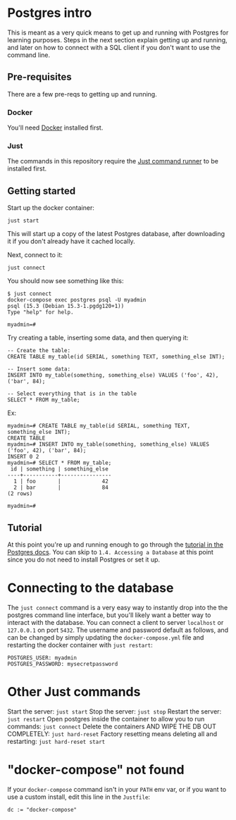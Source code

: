 # Postgres intro
This is meant as a very quick means to get up and running with Postgres for learning purposes. Steps in the next section explain getting up and running, and later on how to connect with a SQL client if you don't want to use the command line.

## Pre-requisites
There are a few pre-reqs to getting up and running.

### Docker
You'll need [Docker](https://www.docker.com/) installed first.

### Just
The commands in this repository require the [Just command runner](https://github.com/casey/just) to be installed first.

## Getting started
Start up the docker container:

```
just start
```

This will start up a copy of the latest Postgres database, after downloading it if you don't already have it cached locally.

Next, connect to it:

```
just connect
```

You should now see something like this:

```
$ just connect
docker-compose exec postgres psql -U myadmin
psql (15.3 (Debian 15.3-1.pgdg120+1))
Type "help" for help.

myadmin=#
```

Try creating a table, inserting some data, and then querying it:

```
-- Create the table:
CREATE TABLE my_table(id SERIAL, something TEXT, something_else INT);

-- Insert some data:
INSERT INTO my_table(something, something_else) VALUES ('foo', 42), ('bar', 84);

-- Select everything that is in the table
SELECT * FROM my_table;
```

Ex:
```
myadmin=# CREATE TABLE my_table(id SERIAL, something TEXT, something_else INT);
CREATE TABLE
myadmin=# INSERT INTO my_table(something, something_else) VALUES ('foo', 42), ('bar', 84);
INSERT 0 2
myadmin=# SELECT * FROM my_table;
 id | something | something_else
----+-----------+----------------
  1 | foo       |             42
  2 | bar       |             84
(2 rows)

myadmin=#
```

## Tutorial
At this point you're up and running enough to go through the [tutorial in the Postgres docs](https://www.postgresql.org/docs/current/tutorial.html). You can skip to `1.4. Accessing a Database` at this point since you do not need to install Postgres or set it up.

# Connecting to the database
The `just connect` command is a very easy way to instantly drop into the the postgres command line interface, but you'll likely want a better way to interact with the database. You can connect a client to server `localhost` or `127.0.0.1` on port `5432`. The username and password default as follows, and can be changed by simply updating the `docker-compose.yml` file and restarting the docker container with `just restart`:

```
POSTGRES_USER: myadmin
POSTGRES_PASSWORD: mysecretpassword
```

# Other Just commands
Start the server: `just start`
Stop the server: `just stop`
Restart the server: `just restart`
Open postgres inside the container to allow you to run commands: `just connect`
Delete the containers AND WIPE THE DB OUT COMPLETELY: `just hard-reset`
Factory resetting means deleting all and restarting: `just hard-reset start`

# "docker-compose" not found
If your `docker-compose` command isn't in your `PATH` env var, or if you want to use a custom install, edit this line in the `Justfile`:
```
dc := "docker-compose"
```
